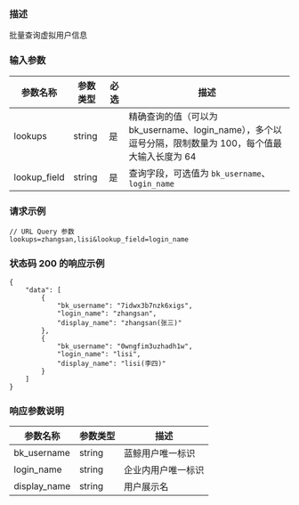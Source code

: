 ### 描述

批量查询虚拟用户信息

### 输入参数

| 参数名称         | 参数类型   | 必选 | 描述                                                                 |
|--------------|--------|----|--------------------------------------------------------------------|
| lookups      | string | 是  | 精确查询的值（可以为 bk_username、login_name），多个以逗号分隔，限制数量为 100，每个值最大输入长度为 64 |
| lookup_field | string | 是  | 查询字段，可选值为 `bk_username`、`login_name`                               |

### 请求示例

```
// URL Query 参数
lookups=zhangsan,lisi&lookup_field=login_name
```

### 状态码 200 的响应示例

```json5
{
    "data": [
        {
            "bk_username": "7idwx3b7nzk6xigs",
            "login_name": "zhangsan",
            "display_name": "zhangsan(张三)"
        },
        {
            "bk_username": "0wngfim3uzhadh1w",
            "login_name": "lisi",
            "display_name": "lisi(李四)"
        }
    ]
}
```

### 响应参数说明

| 参数名称         | 参数类型   | 描述        |
|--------------|--------|-----------|
| bk_username  | string | 蓝鲸用户唯一标识  |
| login_name   | string | 企业内用户唯一标识 |
| display_name | string | 用户展示名     |
